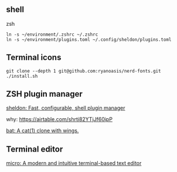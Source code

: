 ## shell

zsh

```shell
ln -s ~/environment/.zshrc ~/.zshrc
ln -s ~/environment/plugins.toml ~/.config/sheldon/plugins.toml
```

## Terminal icons

```shell
git clone --depth 1 git@github.com:ryanoasis/nerd-fonts.git
./install.sh
```

## ZSH plugin manager

[sheldon: Fast, configurable, shell plugin manager](https://github.com/rossmacarthur/sheldon)

why: https://airtable.com/shrti82YTjJf60ipP

[bat: A cat(1) clone with wings.](https://github.com/sharkdp/bat)


## Terminal editor

[micro: A modern and intuitive terminal-based text editor](https://github.com/zyedidia/micro)

